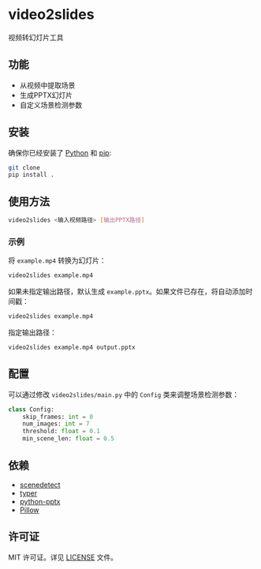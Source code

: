 # video2slides

视频转幻灯片工具

## 功能

- 从视频中提取场景
- 生成PPTX幻灯片
- 自定义场景检测参数

## 安装

确保你已经安装了 [Python](https://www.python.org/) 和 [pip](https://pip.pypa.io/):

```bash
git clone 
pip install .
```

## 使用方法

```bash
video2slides <输入视频路径> [输出PPTX路径]
```

### 示例

将 `example.mp4` 转换为幻灯片：

```bash
video2slides example.mp4
```

如果未指定输出路径，默认生成 `example.pptx`。如果文件已存在，将自动添加时间戳：

```bash
video2slides example.mp4
```

指定输出路径：

```bash
video2slides example.mp4 output.pptx
```

## 配置

可以通过修改 `video2slides/main.py` 中的 `Config` 类来调整场景检测参数：

```python
class Config:
    skip_frames: int = 0
    num_images: int = 7
    threshold: float = 0.1
    min_scene_len: float = 0.5
```

## 依赖

- [scenedetect](https://github.com/Breakthrough/PySceneDetect)
- [typer](https://typer.tiangolo.com/)
- [python-pptx](https://python-pptx.readthedocs.io/)
- [Pillow](https://python-pillow.org/)

## 许可证

MIT 许可证。详见 [LICENSE](LICENSE) 文件。